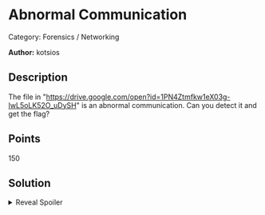 # Abnormal Communication 
Category: Forensics / Networking

**Author:** kotsios

## Description

The file in "https://drive.google.com/open?id=1PN4Ztmfkw1eX03g-IwL5oLK52O_uDySH" is an abnormal communication. Can you detect it and get the flag?

## Points
150

## Solution

<details>
 <summary>Reveal Spoiler</summary>

The Flag is inside of the TCP packets.
TCP packets which were transfered via the port 8000 are dummy, ignore them.

</details>

